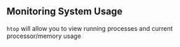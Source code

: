 
## Monitoring System Usage
`htop` will allow you to view running processes and current processor/memory usage
